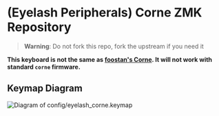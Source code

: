 # (Eyelash Peripherals) Corne ZMK Repository

> **Warning**: Do not fork this repo, fork the upstream if you need it

**This keyboard is not the same as [foostan's Corne](https://github.com/foostan/crkbd). It will not work with standard `corne` firmware.**

<!-- If you need a 3D model of this keyboard, email `380465425@qq.com`.

**If you already have a ZMK config repository, [you can add this one as a module instead of forking](https://zmk.dev/docs/features/modules#building-with-modules).** -->

## Keymap Diagram

![Diagram of config/eyelash_corne.keymap](keymap-drawer/eyelash_corne.svg "generated by @caksoylar's Keymap Drawer")

